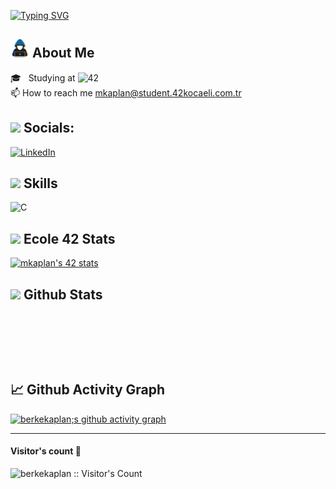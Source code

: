 <a href="https://github.com/berkekaplan"><img src="https://readme-typing-svg.herokuapp.com?font=Matrix&pause=1000&color=00CC00&width=435&lines=Welcome+to+Berke+Kaplan's+Github;Ecole+42+Student" alt="Typing SVG" /></a>

## <picture><img src = "https://github.com/0xAbdulKhalid/0xAbdulKhalid/raw/main/assets/mdImages/about_me.gif" width = 30px></picture> **About Me**
🎓 &nbsp; Studying at ![42](https://img.shields.io/badge/-Ecole-111111?style=flat&logo=42)<br/>
📫 How to reach me  mkaplan@student.42kocaeli.com.tr

## <img src="https://github.com/TheDudeThatCode/TheDudeThatCode/blob/master/Assets/Earth.gif" width="24px">  Socials: 
[![LinkedIn](https://img.shields.io/badge/LinkedIn-%230077B5.svg?logo=linkedin&logoColor=white)](https://linkedin.com/in/berkekaplan) 

## <img src="https://media2.giphy.com/media/QssGEmpkyEOhBCb7e1/giphy.gif?cid=ecf05e47a0n3gi1bfqntqmob8g9aid1oyj2wr3ds3mg700bl&rid=giphy.gif" width ="25"> Skills
![C](https://img.shields.io/badge/c-%2300599C.svg?style=for-the-badge&logo=c&logoColor=white)

## <img src="https://media.giphy.com/media/iY8CRBdQXODJSCERIr/giphy.gif" width="30"><b> Ecole 42 Stats </b>
<a href="https://github.com/oakoudad/badge42"><img src="https://badge.mediaplus.ma/greenbinary/mkaplan?1337Badge=off&UM6P=off" alt="mkaplan's 42 stats" /></a>

## <img src="https://media.giphy.com/media/iY8CRBdQXODJSCERIr/giphy.gif" width="30"><b> Github Stats </b>

<p><img src="https://github-readme-stats.vercel.app/api?username=berkekaplan&amp;theme=chartreuse-dark&amp;hide_border=true&amp;include_all_commits=false&amp;count_private=false" alt=""><br/></p>

<p><img src="https://github-readme-streak-stats.herokuapp.com/?user=berkekaplan&amp;theme=chartreuse-dark&amp;hide_border=true" alt=""><br/></p>

<p><img src="https://github-readme-stats.vercel.app/api/top-langs/?username=samiguntepe&amp;theme=chartreuse-dark&amp;hide_border=true&amp;include_all_commits=false&amp;count_private=false&amp;layout=compact" alt=""></p>

## 📈 Github Activity Graph
<p><a href="https://github.com/ashutosh00710/github-readme-activity-graph"><img src="https://activity-graph.herokuapp.com/graph?username=berkekaplan&theme=merko" alt="berkekaplan;s github activity graph"></a></p>


---
<h4 align="left">Visitor's count 👀</h4>
<p align="left"><img src="https://profile-counter.glitch.me/{berkekaplan}/count.svg" alt="berkekaplan :: Visitor's Count" /></p>
<br/>
<!-- Proudly created with GPRM ( https://gprm.itsvg.in ) -->
